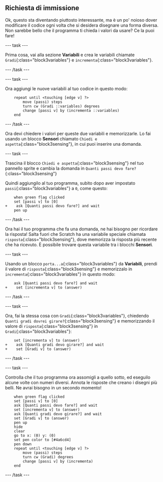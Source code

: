 ## Richiesta di immissione

Ok, questo sta diventando piuttosto interessante, ma è un po' noioso dover modificare il codice ogni volta che si desidera disegnare una forma diversa. Non sarebbe bello che il programma ti chieda i valori da usare? Ce la puoi fare!

--- task ---

Prima cosa, vai alla sezione **Variabili** e crea le variabili chiamate `Gradi`{:class="block3variables"} e `incrementa`{:class="block3variables"}.

--- /task ---

--- task ---

Ora aggiungi le nuove variabili al tuo codice in questo modo:

```blocks3
    repeat until <touching [edge v] ?> 
        move (passi) steps
        turn cw (Gradi ::variables) degrees
        change [passi v] by (incrementa ::variables)
    end
```

--- /task ---

Ora devi chiedere i valori per queste due variabili e memorizzarle. Lo fai usando un blocco **Sensori** chiamato `Chiedi e aspetta`{:class="block3sensing"}, in cui puoi inserire una domanda.

--- task ---

Trascina il blocco `Chiedi e aspetta`{:class="block3sensing"} nel tuo pannello sprite e cambia la domanda in `Quanti passi devo fare?`{:class="block3sensing"}

Quindi aggiungilo al tuo programma, subito dopo aver impostato `passi`{:class="block3variables"} a `0`, come questo:

```blocks3
    when green flag clicked
    set [passi v] to [0]
+    ask [Quanti passi devo fare?] and wait
    pen up
```

--- /task ---

Ora hai il tuo programma che fa una domanda, ne hai bisogno per ricordare la risposta! Salta fuori che Scratch ha una variabile speciale chiamata `risposta`{:class="block3sensing"}, dove memorizza la risposta più recente che ha ricevuto. È possibile trovare questa variabile tra i blocchi **Sensori**.

--- task ---

Usando un blocco `porta...a`{:class="block3variables"} da **Variabili**, prendi il valore di `risposta`{:class="block3sensing"} e memorizzalo in `incrementa`{:class="block3variables"} in questo modo:

```blocks3
    ask [Quanti passi devo fare?] and wait
+    set [incrementa v] to (answer)
```

--- /task ---

--- task ---

Ora, fai la stessa cosa con `Gradi`{:class="block3variables"}, chiedendo `Quanti gradi dovrei girare?`{:class="block3sensing"} e memorizzando il valore di `risposta`{:class="block3sensing"} in `Gradi`{:class="block3variables"}:

```blocks3
    set [incrementa v] to (answer)
+    ask [Quanti gradi devo girare?] and wait
+    set [Gradi v] to (answer)
```

--- /task ---

--- task ---

Controlla che il tuo programma ora assomigli a quello sotto, ed eseguilo alcune volte con numeri diversi. Annota le risposte che creano i disegni più belli. Ne avrai bisogno in un secondo momento!

```blocks3
    when green flag clicked
    set [passi v] to [0]
    ask [Quanti passi devo fare?] and wait
    set [incrementa v] to (answer)
    ask [Quanti gradi devo girare?] and wait
    set [Gradi v] to (answer)
    pen up
    hide
    clear
    go to x: (0) y: (0)
    set pen color to [#4a6cd4]
    pen down
    repeat until <touching [edge v] ?> 
        move (passi) steps
        turn cw (Gradi) degrees
        change [passi v] by (incrementa)
    end
```

--- /task ---